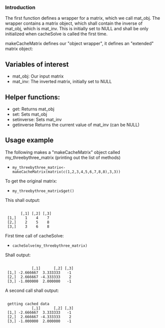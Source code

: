 ### Introduction

The first function defines a wrapper for a matrix, which we call mat_obj. 
The wrapper contains a matrix object, which shall contain the inverse 
of mat_obj, which is mat_inv. This is initially set to NULL and shall 
be only initialized when cacheSolve is called the first time. 

makeCacheMatrix defines our "object wrapper", it defines an "extended" matrix object: 
 
## Variables of interest
 
* mat_obj: Our input matrix
* mat_inv: The inverted matrix, initially set to NULL 
 
## Helper functions: 

* get: Returns mat_obj 
* set: Sets    mat_obj
* setinverse: Sets mat_inv 
* getinverse  Returns the current value of mat_inv (can be NULL)
 
## Usage example 

The following makes a "makeCacheMatrix" object called my_threebythree_matrix (printing out the list of methods)

*    <pre><code>my_threebythree_matrix<-makeCacheMatrix(matrix(c(1,2,3,4,5,6,7,8,8),3,3)) </code></pre>

To get the original matrix:  
*    <pre><code>my_threebythree_matrix$get()</code></pre>

This shall output:  

<pre><code>
       [,1] [,2] [,3]
 [1,]    1    4    7
 [2,]    2    5    8
 [3,]    3    6    8
</code></pre>

First time call of cacheSolve: 
*  <pre><code>cacheSolve(my_threebythree_matrix)</code></pre>
  
Shall output: 

<pre><code>
            [,1]      [,2] [,3]
 [1,] -2.666667  3.333333   -1
 [2,]  2.666667 -4.333333    2
 [3,] -1.000000  2.000000   -1
</code></pre>

A second call shall output: 
<pre><code>
 getting cached data
            [,1]      [,2] [,3]
 [1,] -2.666667  3.333333   -1
 [2,]  2.666667 -4.333333    2
 [3,] -1.000000  2.000000   -1
 </code></pre>